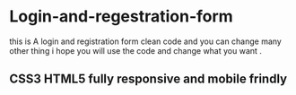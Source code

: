 # Login-and-regestration-form
 this is A login and registration form clean code and you can change many other thing i hope you will use the code and change what you want .
## CSS3 HTML5 fully responsive and mobile frindly
